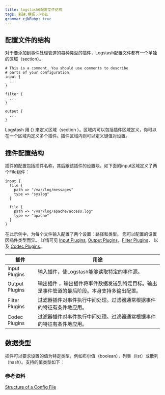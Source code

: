 ```yaml
---
title: logstash6配置文件结构
tags: 新建,模板,小书匠
grammar_cjkRuby: true
---
```

## 配置文件的结构
对于要添加到事件处理管道的每种类型的插件，Logstash配置文件都有一个单独的区域（section）。


```
# This is a comment. You should use comments to describe
# parts of your configuration.
input {
  ...
}

filter {
  ...
}

output {
  ...
}
```
Logstash 用 {} 来定义区域（section ）。区域内可以包括插件区域定义，你可以在一个区域内定义多个插件。插件区域内则可以定义键值对设置。

## 插件配置结构
插件的配置包括插件名称，其后跟该插件的设置块。如下面的input区域定义了两个File组件：

```
input {
  file {
    path => "/var/log/messages"
    type => "syslog"
  }

  file {
    path => "/var/log/apache/access.log"
    type => "apache"
  }
}
```
在此示例中，为每个文件输入配置了两个设置：路径和类型。
您可以配置的设置因插件类型而异。
详情可见 [Input Plugins](https://www.elastic.co/guide/en/logstash/6.x/input-plugins.html), [Output Plugins](https://www.elastic.co/guide/en/logstash/6.x/output-plugins.html)，[Filter Plugins]()， 以及 [Codec Plugins](https://www.elastic.co/guide/en/logstash/6.x/codec-plugins.html)。

| 插件 | 用途 |
| --- | --- |
| Input Plugins |输入插件，使Logstash能够读取特定的事件源。 |
| Output Plugins| 输出插件 ，输出插件将事件数据发送到特定目标。输出是事件管道的最后阶段。本身支持多输出配置。 |
| Filter Plugins | 过滤器插件对事件执行中间处理。过滤器通常根据事件的特征有条件地应用。|
| Codec Plugins |过滤器插件对事件执行中间处理。过滤器通常根据事件的特征有条件地应用。 |

## 数据类型
插件可以要求设置的值为特定类型，例如布尔值（boolean），列表（list）或散列（hash）。支持的值类型如下：

 ### 参考资料
 [Structure of a Config File](https://www.elastic.co/guide/en/logstash/6.x/configuration-file-structure.html#array)